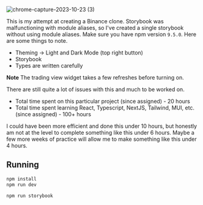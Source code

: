 ![chrome-capture-2023-10-23 (3)](https://github.com/karan0handa/bin-cln/assets/79533543/e171f826-f483-4e8b-9481-b633e22c53f7)


This is my attempt at creating a Binance clone. Storybook was malfunctioning with module aliases, so I've created a single storybook without using module aliases. Make sure you have npm version `9.5.0`. Here are some things to note.

- Theming -> Light and Dark Mode (top right button)
- Storybook
- Types are written carefully

**Note** The trading view widget takes a few refreshes before turning on.

There are still quite a lot of issues with this and much to be worked on. 

- Total time spent on this particular project (since assigned) - 20 hours
- Total time spent learning React, Typescript, NextJS, Tailwind, MUI, etc. (since assigned) - 100+ hours

I could have been more efficient and done this under 10 hours, but honestly am not at the level to complete something like this under 6 hours. Maybe a few more weeks of practice will allow me to make something like this under 4 hours.

## Running

```bash
npm install
npm run dev
```

```bash
npm run storybook
```

